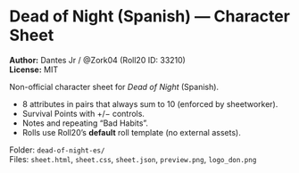 # Dead of Night (Spanish) — Character Sheet

**Author:** Dantes Jr / @Zork04 (Roll20 ID: 33210)  
**License:** MIT

Non-official character sheet for *Dead of Night* (Spanish).
- 8 attributes in pairs that always sum to 10 (enforced by sheetworker).
- Survival Points with +/− controls.
- Notes and repeating “Bad Habits”.
- Rolls use Roll20’s **default** roll template (no external assets).

Folder: `dead-of-night-es/`  
Files: `sheet.html`, `sheet.css`, `sheet.json`, `preview.png`, `logo_don.png`
 
